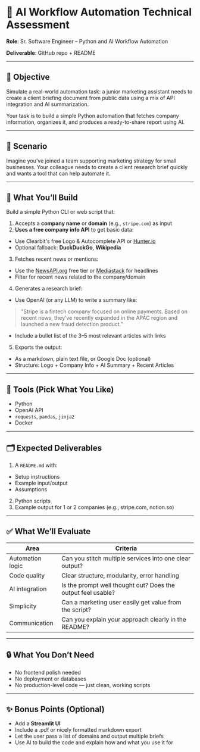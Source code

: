 # 🧠 AI Workflow Automation Technical Assessment

**Role**: Sr. Software Engineer – Python and AI Workflow Automation

**Deliverable**: GitHub repo + README

---

## 🎯 Objective

Simulate a real-world automation task: a junior marketing assistant needs to create a client briefing document from public data using a mix of API integration and AI summarization.

Your task is to build a simple Python automation that fetches company information, organizes it, and produces a ready-to-share report using AI.

---

## 📌 Scenario

Imagine you’ve joined a team supporting marketing strategy for small businesses. Your colleague needs to create a client research brief quickly and wants a tool that can help automate it.

---

## 🧩 What You’ll Build

Build a simple Python CLI or web script that:

1. Accepts a **company name** or **domain** (e.g., `stripe.com`) as input
2. **Uses a free company info API** to get basic data:
  * Use Clearbit's free Logo & Autocomplete API or [Hunter.io](https://hunter.io/api)
  * Optional fallback: **DuckDuckGo**, **Wikipedia**
3. Fetches recent news or mentions:
  * Use the [NewsAPI.org](https://newsapi.org/) free tier or [Mediastack](https://mediastack.com/) for headlines
  * Filter for recent news related to the company/domain
4. Generates a research brief:
  * Use OpenAI (or any LLM) to write a summary like:
  > "Stripe is a fintech company focused on online payments. Based on recent news, they’ve recently expanded in the APAC region and launched a new fraud detection product."
  * Include a bullet list of the 3–5 most relevant articles with links
5. Exports the output:
  * As a markdown, plain text file, or Google Doc (optional)
  * Structure: Logo + Company Info + AI Summary + Recent Articles

---

## 🧰 Tools (Pick What You Like)

* Python
* OpenAI API
* `requests`, `pandas`, `jinja2`
* Docker

---

## 🗂 Expected Deliverables

1. A `README.md` with:
  * Setup instructions
  * Example input/output
  * Assumptions
2. Python scripts
3. Example output for 1 or 2 companies (e.g., stripe.com, notion.so)

---

## ✅ What We’ll Evaluate

| Area             | Criteria                                                |
| ---------------- | ------------------------------------------------------- |
| Automation logic | Can you stitch multiple services into one clear output? |
| Code quality     | Clear structure, modularity, error handling             |
| AI integration   | Is the prompt well thought out? Does the output feel usable?       |
| Simplicity       | Can a marketing user easily get value from the script?       |
| Communication    | Can you explain your approach clearly in the README?           |

---

## 🔒 What You Don’t Need

* No frontend polish needed
* No deployment or databases
* No production-level code — just clean, working scripts

---

## ✨ Bonus Points (Optional)

* Add a **Streamlit UI**
* Include a .pdf or nicely formatted markdown export
* Let the user pass a list of domains and output multiple briefs
* Use AI to build the code and explain how and what you use it for
